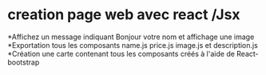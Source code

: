 # creation page web avec react /Jsx
*Affichez un message  indiquant Bonjour votre nom et affichage une image
*Exportation tous les composants  name.js price.js image.js et description.js
*Création une carte contenant tous les composants créés à l'aide de React-bootstrap
